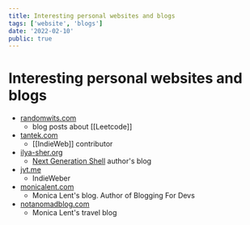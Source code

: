 ```yaml
---
title: Interesting personal websites and blogs
tags: ['website', 'blogs']
date: '2022-02-10'
public: true
---
```


# Interesting personal websites and blogs 

- [randomwits.com](https://randomwits.com)
  - blog posts about [[Leetcode]]
- [tantek.com](https://tantek.com)
  - [[IndieWeb]] contributor
- [ilya-sher.org](https://ilya-sher.org/)
  - [Next Generation Shell](https://ngs-lang.org) author's blog
- [jvt.me](https://www.jvt.me)
  - IndieWeber
- [monicalent.com](https://monicalent.com)
  - Monica Lent's blog. Author of Blogging For Devs
- [notanomadblog.com](https://notanomadblog.com)
  - Monica Lent's travel blog


